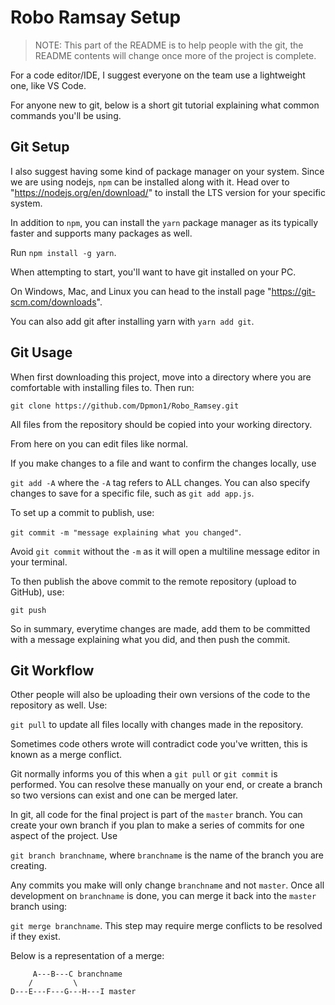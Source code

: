 # Robo Ramsay Setup

> NOTE: This part of the README is to help people with the git, the README contents will change once more of the project is complete.

For a code editor/IDE, I suggest everyone on the team use a lightweight one, like VS Code.

For anyone new to git, below is a short git tutorial explaining what common commands you'll be using. 

## Git Setup

I also suggest having some kind of package manager on your system. Since we are using nodejs, `npm` can be installed along with it. Head over to "https://nodejs.org/en/download/" to install the LTS version for your specific system.

In addition to `npm`, you can install the `yarn` package manager as its typically faster and supports many packages as well.

Run `npm install -g yarn`.

When attempting to start, you'll want to have git installed on your PC. 

On Windows, Mac, and Linux you can head to the install page "https://git-scm.com/downloads".

You can also add git after installing yarn with `yarn add git`.

## Git Usage

When first downloading this project, move into a directory where you are comfortable with installing files to. Then run:

`git clone https://github.com/Dpmon1/Robo_Ramsey.git`

All files from the repository should be copied into your working directory.

From here on you can edit files like normal.

If you make changes to a file and want to confirm the changes locally, use

`git add -A` where the `-A` tag refers to ALL changes. You can also specify changes to save for a specific file, such as `git add app.js`.

To set up a commit to publish, use:

`git commit -m "message explaining what you changed"`.

Avoid `git commit` without the `-m` as it will open a multiline message editor in your terminal.

To then publish the above commit to the remote repository (upload to GitHub), use:

`git push`

So in summary, everytime changes are made, add them to be committed with a message explaining what you did, and then push the commit.

## Git Workflow

Other people will also be uploading their own versions of the code to the repository as well. Use:

`git pull` to update all files locally with changes made in the repository.

Sometimes code others wrote will contradict code you've written, this is known as a merge conflict.

Git normally informs you of this when a `git pull` or `git commit` is performed. You can resolve these manually on your end, or create a branch so two versions can exist and one can be merged later.

In git, all code for the final project is part of the `master` branch. You can create your own branch if you plan to make a series of commits for one aspect of the project. Use

`git branch branchname`, where `branchname` is the name of the branch you are creating. 

Any commits you make will only change `branchname` and not `master`. Once all development on `branchname` is done, you can merge it back into the `master` branch using:

`git merge branchname`. This step may require merge conflicts to be resolved if they exist.

Below is a representation of a merge:

```
     A---B---C branchname
    /         \
D---E---F---G---H---I master
```
